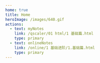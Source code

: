 ```yaml
---
home: true
title: Home
heroImage: /images/640.gif
actions:
  - text: myNotes
    link: /qscaler/01 html/1 基础篇.html
    type: primary
  - text: onlineNotes
    link: /online/1 基础进阶/1.基础篇.html
    type: primary
---
```


